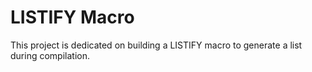 # LISTIFY Macro
This project is dedicated on building a LISTIFY macro to generate a list during compilation.